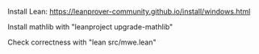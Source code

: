 Install Lean: https://leanprover-community.github.io/install/windows.html

Install mathlib with  "leanproject upgrade-mathlib" 

Check correctness with "lean src/mwe.lean" 
